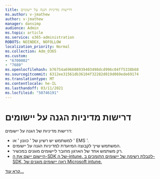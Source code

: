 ```yaml
---
title: דרישות מדיניות הגנה על יישומים
ms.author: v-jmathew
author: v-jmathew
manager: dansimp
audience: Admin
ms.topic: article
ms.service: o365-administration
ROBOTS: NOINDEX, NOFOLLOW
localization_priority: Normal
ms.collection: Adm_O365
ms.custom:
- "6700002"
- "7680"
ms.openlocfilehash: b76754a696608939403498dcd996c04ff5338b68
ms.sourcegitcommit: 6312ee31561db36104f32282d019d069ede69174
ms.translationtype: MT
ms.contentlocale: he-IL
ms.lasthandoff: 03/11/2021
ms.locfileid: "50746191"
---
```

# <a name="application-protection-policy-requirements"></a>דרישות מדיניות הגנה על יישומים

דרישות מדיניות של הגנה על יישומים:

- למשתמש יש רשיון של ' כוונון ' או ' EMS '.
- המשתמש שייך לקבוצה המיועדת למדיניות הגנה על יישומים.
- רק משתמש אחד של הארגון מחובר ליישומים מוגנים במכשיר.
- [היישום יישם את ה-SDK של ה-intune. לקבלת רשימה של יישומים התומכים ב-SDK, ראה יישומים מוגנים של Microsoft intune.](https://docs.microsoft.com/mem/intune/apps/apps-supported-intune-apps)

[קרא עוד...](https://docs.microsoft.com/mem/intune/apps/app-protection-policy)
